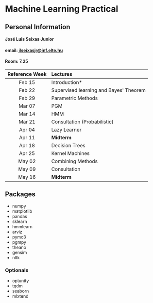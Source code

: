 # Machine Learning Practical

## Personal Information

#### José Luis Seixas Junior
#### email: jlseixasjr@inf.elte.hu
#### Room: 7.25


| Reference Week | Lectures |
| :-: | :- | 
| Feb 15 | Introduction* |
| Feb 22 | Supervised learning and Bayes' Theorem |
| Feb 29 | Parametric Methods |
| Mar 07 | PGM |
| Mar 14 | HMM |
| Mar 21 | Consultation (Probabilistic)  |
| Apr 04 | Lazy Learner |
| Apr 11 | **Midterm** |
| Apr 18 | Decision Trees |
| Apr 25 | Kernel Machines |
| May 02 | Combining Methods |
| May 09 | Consultation |
| May 16 | **Midterm** |

## Packages
* numpy
* matplotlib
* pandas
* sklearn
* hmmlearn
* arviz
* pymc3
* pgmpy
* theano
* gensim
* nltk

### Optionals
* optunity
* tqdm
* seaborn
* mlxtend
